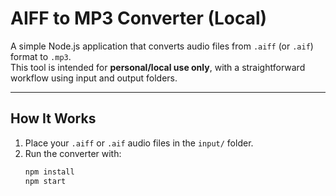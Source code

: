 # AIFF to MP3 Converter (Local)

A simple Node.js application that converts audio files from `.aiff` (or `.aif`) format to `.mp3`.  
This tool is intended for **personal/local use only**, with a straightforward workflow using input and output folders.

---

## How It Works
1. Place your `.aiff` or `.aif` audio files in the `input/` folder.
2. Run the converter with:
   ```bash
   npm install
   npm start
